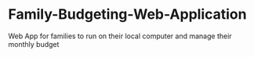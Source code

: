 # Family-Budgeting-Web-Application
Web App for families to run on their local computer and manage their monthly budget
